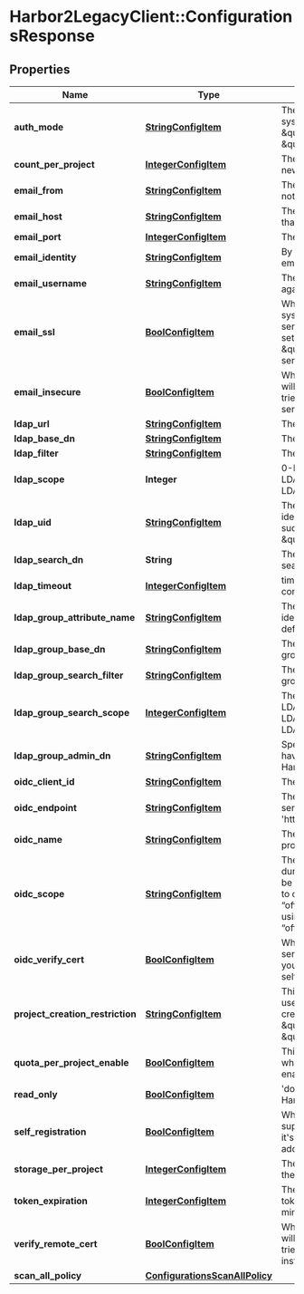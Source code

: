 # Harbor2LegacyClient::ConfigurationsResponse

## Properties
Name | Type | Description | Notes
------------ | ------------- | ------------- | -------------
**auth_mode** | [**StringConfigItem**](StringConfigItem.md) | The auth mode of current system, such as \&quot;db_auth\&quot;, \&quot;ldap_auth\&quot; | [optional] 
**count_per_project** | [**IntegerConfigItem**](IntegerConfigItem.md) | The default count quota for the new created projects. | [optional] 
**email_from** | [**StringConfigItem**](StringConfigItem.md) | The sender name for Email notification. | [optional] 
**email_host** | [**StringConfigItem**](StringConfigItem.md) | The hostname of SMTP server that sends Email notification. | [optional] 
**email_port** | [**IntegerConfigItem**](IntegerConfigItem.md) | The port of SMTP server. | [optional] 
**email_identity** | [**StringConfigItem**](StringConfigItem.md) | By default it&#39;s empty so the email_username is picked. | [optional] 
**email_username** | [**StringConfigItem**](StringConfigItem.md) | The username for authenticate against SMTP server. | [optional] 
**email_ssl** | [**BoolConfigItem**](BoolConfigItem.md) | When it&#39;s set to true the system will access Email server via TLS by default.  If it&#39;s set to false, it still will handle \&quot;STARTTLS\&quot; from server side. | [optional] 
**email_insecure** | [**BoolConfigItem**](BoolConfigItem.md) | Whether or not the certificate will be verified when Harbor tries to access the email server. | [optional] 
**ldap_url** | [**StringConfigItem**](StringConfigItem.md) | The URL of LDAP server. | [optional] 
**ldap_base_dn** | [**StringConfigItem**](StringConfigItem.md) | The Base DN for LDAP binding. | [optional] 
**ldap_filter** | [**StringConfigItem**](StringConfigItem.md) | The filter for LDAP binding. | [optional] 
**ldap_scope** | **Integer** | 0-LDAP_SCOPE_BASE, 1-LDAP_SCOPE_ONELEVEL, 2-LDAP_SCOPE_SUBTREE | [optional] 
**ldap_uid** | [**StringConfigItem**](StringConfigItem.md) | The attribute which is used as identity for the LDAP binding, such as \&quot;CN\&quot; or \&quot;SAMAccountname\&quot; | [optional] 
**ldap_search_dn** | **String** | The DN of the user to do the search. | [optional] 
**ldap_timeout** | [**IntegerConfigItem**](IntegerConfigItem.md) | timeout in seconds for connection to LDAP server. | [optional] 
**ldap_group_attribute_name** | [**StringConfigItem**](StringConfigItem.md) | The attribute which is used as identity of the LDAP group, default is cn. | [optional] 
**ldap_group_base_dn** | [**StringConfigItem**](StringConfigItem.md) | The base DN to search LDAP group. | [optional] 
**ldap_group_search_filter** | [**StringConfigItem**](StringConfigItem.md) | The filter to search the ldap group. | [optional] 
**ldap_group_search_scope** | [**IntegerConfigItem**](IntegerConfigItem.md) | The scope to search ldap. &#39;0-LDAP_SCOPE_BASE, 1-LDAP_SCOPE_ONELEVEL, 2-LDAP_SCOPE_SUBTREE&#39; | [optional] 
**ldap_group_admin_dn** | [**StringConfigItem**](StringConfigItem.md) | Specify the ldap group which have the same privilege with Harbor admin. | [optional] 
**oidc_client_id** | [**StringConfigItem**](StringConfigItem.md) | The client id of the OIDC. | [optional] 
**oidc_endpoint** | [**StringConfigItem**](StringConfigItem.md) | The URL of an OIDC-complaint server, must start with &#39;https://&#39;. | [optional] 
**oidc_name** | [**StringConfigItem**](StringConfigItem.md) | The name of the OIDC provider. | [optional] 
**oidc_scope** | [**StringConfigItem**](StringConfigItem.md) | The scope sent to OIDC server during authentication, should be separated by comma. It has to contain “openid”, and “offline_access”. If you are using google, please remove “offline_access” from this field. | [optional] 
**oidc_verify_cert** | [**BoolConfigItem**](BoolConfigItem.md) | Whether verify your OIDC server certificate, disable it if your OIDC server is hosted via self-hosted certificate. | [optional] 
**project_creation_restriction** | [**StringConfigItem**](StringConfigItem.md) | This attribute restricts what users have the permission to create project.  It can be \&quot;everyone\&quot; or \&quot;adminonly\&quot;. | [optional] 
**quota_per_project_enable** | [**BoolConfigItem**](BoolConfigItem.md) | This attribute indicates whether quota per project enabled in harbor | [optional] 
**read_only** | [**BoolConfigItem**](BoolConfigItem.md) | &#39;docker push&#39; is prohibited by Harbor if you set it to true.    | [optional] 
**self_registration** | [**BoolConfigItem**](BoolConfigItem.md) | Whether the Harbor instance supports self-registration.  If it&#39;s set to false, admin need to add user to the instance. | [optional] 
**storage_per_project** | [**IntegerConfigItem**](IntegerConfigItem.md) | The default storage quota for the new created projects. | [optional] 
**token_expiration** | [**IntegerConfigItem**](IntegerConfigItem.md) | The expiration time of the token for internal Registry, in minutes. | [optional] 
**verify_remote_cert** | [**BoolConfigItem**](BoolConfigItem.md) | Whether or not the certificate will be verified when Harbor tries to access a remote Harbor instance for replication. | [optional] 
**scan_all_policy** | [**ConfigurationsScanAllPolicy**](ConfigurationsScanAllPolicy.md) |  | [optional] 


